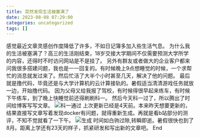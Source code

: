 ```yaml
---
title: 突然发现生活被塞满了
date: 2023-08-08 07:29:00
categories: uncategorized
tags: []
---
```

感觉最近文章灵感创作度降低了许多，不如日记簿多加入些生活气息。
为什么我的生活被塞满了？高三的生活刚结束，18岁交接大学期间不仅需要预测大学所学的内容，还得时不时访问网站是不是挂了。
另外有群友或者做大的企业客户都来问我很多搭建问题，我也是一一回复的。有时候晚上9点想睡觉的时候，一个求帮忙的消息就发过来了。然后忙活了大半个小时甚至几天，解决了他的问题。
最后就是撸代码，毕竟还是与大学计算机的云计算接轨的。暑假适当清清游戏任务就放一边，开始撸代码。
因为父母又给我报了驾校，有时候得很早起来练车，有时候下午练车，到了晚上快睡觉前还得刷刷科一。
然后今天科一过了，所以腾出了时间给博客写写文章。
![科一通过][1]
上次更新已经是4天前。本来昨天想要更新的，结果直接写文章写着发现docker有问题，就得重新生成。再就是看b站部分的测评，不知不觉就看了一下午。
![生成][2]
时间如白驹过隙,转瞬即逝。暑假很快也到了8月。距离上学还有23天的样子，抓紧研发和写出新的文章吧。
End

  [1]: https://images.nuoyis.net/blog/typecho/uploads/2023/08/3987848432.jpg
  [2]: https://images.nuoyis.net/blog/typecho/uploads/2023/08/2880259866.png